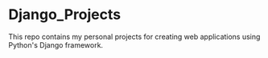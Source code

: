 # Django_Projects
This repo contains my personal projects for creating web applications using Python's Django framework.
